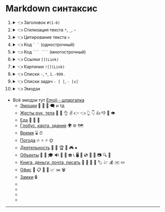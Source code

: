 # Markdown синтаксис

1. <details><summary>👈 Заголовок <code>#(1-6)</code></summary><p>

      - # h1 `#`
      - ## h2 `##`
      - ### h3 - h6
    </p><hr></details>

2. <details><summary>👈 Стилизация текста <code>*</code>, <code>_</code>, <code>~</code></summary><p>

      | Синтаксис | Результат                       |
      | ---       | ---                             |
      | `** **`   | **Жирный** vs Обычный           |
      | `* *`     | *Курсив* vs Обычный             |
      | `**_ _**` | **Жирный и _вложенный курсив_** |
      | `*** ***` | ***Все жирным и курсивом***     |
      | `~~ ~~`   | ~~Зачеркнутый~~                 |
    </p><hr></details>

3. <details><summary>👈 Цитирование текста <code>></code></summary><p>

      - `<blockquote> </blockquote>`
      - ![quote](img/quote.jpg)

      - >    Цитата
        >>   Цитата
        >>>  Цитата
        >>>> Цитата
    </p><hr></details>

4. <details><summary>👈 Код <code>` `</code> (однострочный)</summary><p>

      - <code>\` \`</code>
      - `<code> </code>`
    </p><hr></details>

5. <details><summary>👈 Код <code>``` ```</code> (многострочный)</summary><p>

    - ` ``` ``` `
    - `<pre><code> </code></pre>`

    - Не указан язык
      ```
      document.querySelector('div');
      ```
    - Указан язык JS
      ```JS
      document.querySelector('div');
      ```
      <pre>
      ```JS
        document.querySelector('div');
      ```
      </pre>
    </p><hr></details>

6. <details><summary>👈 Ссылки <code>[](Link)</code></summary><p>

    - `[title](Link)`
    - `<a href=""> </a>`
    - Ссылка на репозиторий ['cheat-sheets'](https://github.com/Awake-coding/cheat-sheets)
      - `['cheat-sheets'](https://github.com/Awake-coding/cheat-sheets)`
    - Ссылки на разделы
      - <img width="220px" alt="link__h1-h6" title="" src="img/link__h1-h6.jpg">
    - Относительные ссылки
      - `[LICENSE watch file](LICENSE.md)`
    </p><hr></details>

7. <details><summary>👈 Картинки <code>![](Link)</code></summary><p>

    - <img width="70px" alt="Octocat" title="Octocat" src="https://myoctocat.com/assets/images/base-octocat.svg">

      ```html
        <img width="px" alt="" title="" src="">
      ```
    - ```markdown
      ![Octocat](https://myoctocat.com/assets/images/base-octocat.svg)
      ```
    - Совет: Если вы хотите отобразить изображение, которое находится в вашем репозитории, вы должны использовать относительные ссылки `/assets/images/electrocat.png`
    - Темы, в которой показано изображение:
        - Тему можно задать, в которой будет показано изображение, добавив `#gh-dark-mode-only` или `#gh-light-mode-only` в конец URL-адреса изображения в Markdown.
          - Темная тема
          ```markdown
          ![Title-for-Dark](https://github.com/github-light.png#gh-dark-mode-only)
          ```
          - Светлая тема
          ```markdown
          ![Title-for-Light](https://github.com/github-dark.png#gh-light-mode-only)
          ```
    </p><hr></details>

8. <details><summary>👈 Списки <code>-</code>, <code>*</code>, <code>1.-999.</code></summary><p>

    - `- Text` Неупорядоченный список
        - в начале строки поставить `-` или `*`
          - Иногда делать 1 пустую строку перед списком, что бы он заработал
    - `1. Text` Упорядоченный список
        - в начале строки поставить любое число
          - Иногда делать 1 пустую строку перед списком, что бы он заработал
    - Вложенные списки
        ```
        - Пункт списка
            - Пункт вложенного списка
        👆👆 2 таба для вложенного списка
        ```
    1. 1.1 ————— `1. 1.1`
        1. 1.2 ——— `1. 1.2`
            1. 1.3 — `1. 1.3`
            1. 2.3 — `1. 2.3`
        1. 2.2 ——— `1. 2.2`
    </p><hr></details>

9. <details><summary>👈 Списки задач <code>- [ ]</code>, <code>- [x]</code></summary><p>

    - [x] — `- [x]` выполнено
    - [ ] — `- [ ]` задача
    - Если начало текста такого списка `(`, то писать так `- [ ] \() Text`
    </p><hr></details>

10. <details><summary>👈 Эмодзи</summary><p>

  - Всё эмодзи тут [Emoji - шпаргалка](https://github.com/ikatyang/emoji-cheat-sheet/blob/master/README.md)
    - [Эмоции](https://github.com/ikatyang/emoji-cheat-sheet/blob/master/README.md#emotion) :blue_heart: :yellow_heart: :speech_balloon: :left_speech_bubble: и тд
    - [Жесты рук, тела](https://github.com/ikatyang/emoji-cheat-sheet/blob/master/README.md#hand-fingers-open) :wave: :vulcan_salute: :ok_hand: :v: :point_right: :point_left: :point_up_2: :point_down: :+1: :-1: :muscle: :eye:
    - [Еда](https://github.com/ikatyang/emoji-cheat-sheet/blob/master/README.md#food-fruit) :banana: :peach: :carrot:
    - [Глобус, карта, здания](https://github.com/ikatyang/emoji-cheat-sheet/blob/master/README.md#place-map) :earth_africa: :globe_with_meridians: :world_map:
    - [Время](https://github.com/ikatyang/emoji-cheat-sheet/blob/master/README.md#time) :hourglass: :alarm_clock:
    - [Погода](https://github.com/ikatyang/emoji-cheat-sheet/blob/master/README.md#time) :fire: :star: :zap: :sun_with_face:
    - [Деятельность](https://github.com/ikatyang/emoji-cheat-sheet/blob/master/README.md#activities) :balloon: :ribbon: :trophy: :dart: :video_game: :diamonds:
    - [Объекты](https://github.com/ikatyang/emoji-cheat-sheet/blob/master/README.md#objects) :gem: :crown: :mortar_board: :loud_sound: :bell: :musical_note: :phone: :telephone_receiver: :desktop_computer: :floppy_disk: :cd: :dvd: :movie_camera: :camera: :mag: :mag_right:
    - [Книга, деньги, почта, писать](https://github.com/ikatyang/emoji-cheat-sheet/blob/master/README.md#book-paper) :memo: :page_facing_up: :receipt: :green_book: :label: :chart: :moneybag: :envelope: :pencil2:
    - [Офис](https://github.com/ikatyang/emoji-cheat-sheet/blob/master/README.md#office) :open_file_folder: :clipboard: :pushpin: :calendar: :chart_with_upwards_trend: :scissors: :wastebasket:
    - [Замки](https://github.com/ikatyang/emoji-cheat-sheet/blob/master/README.md#lock) :lock:
    -
    -
    -
    -
  </p><hr></details>

